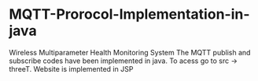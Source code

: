 # MQTT-Prorocol-Implementation-in-java
Wireless Multiparameter Health Monitoring System
The MQTT publish and subscribe codes have been implemented in java. To acess go to src -> threeT.
Website is implemented in JSP
